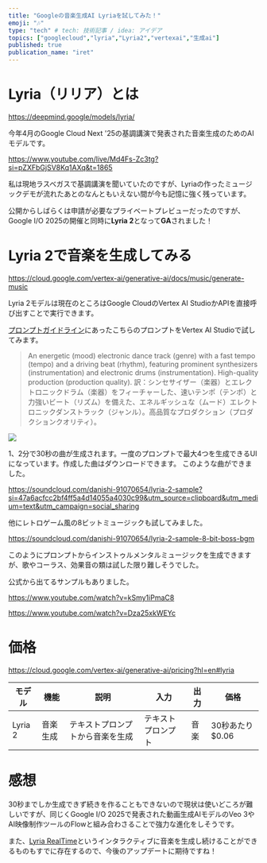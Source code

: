 ```yaml
---
title: "Googleの音楽生成AI Lyriaを試してみた！"
emoji: "🎶"
type: "tech" # tech: 技術記事 / idea: アイデア
topics: ["googlecloud","lyria","Lyria2","vertexai","生成ai"]
published: true
publication_name: "iret"
---
```


# Lyria（リリア）とは

https://deepmind.google/models/lyria/

今年4月のGoogle Cloud Next '25の基調講演で発表された音楽生成のためのAIモデルです。

https://www.youtube.com/live/Md4Fs-Zc3tg?si=pZXFbGjSV8Kq1AXq&t=1865

私は現地ラスベガスで基調講演を聞いていたのですが、Lyriaの作ったミュージックデモが流れたあとのなんともいえない間が今も記憶に強く残っています。

公開からしばらくは申請が必要なプライベートプレビューだったのですが、Google I/O 2025の開催と同時に**Lyria 2**となって**GA**されました！

# Lyria 2で音楽を生成してみる

https://cloud.google.com/vertex-ai/generative-ai/docs/music/generate-music

Lyria 2モデルは現在のところはGoogle CloudのVertex AI StudioかAPIを直接呼び出すことで実行できます。

[プロンプトガイドライン](https://cloud.google.com/vertex-ai/generative-ai/docs/music/music-gen-prompt-guide)にあったこちらのプロンプトをVertex AI Studioで試してみます。

>An energetic (mood) electronic dance track (genre) with a fast tempo (tempo) and a driving beat (rhythm), featuring prominent synthesizers (instrumentation) and electronic drums (instrumentation). High-quality production (production quality).	
>訳：シンセサイザー（楽器）とエレクトロニックドラム（楽器）をフィーチャーした、速いテンポ（テンポ）と力強いビート（リズム）を備えた、エネルギッシュな（ムード）エレクトロニックダンストラック（ジャンル）。高品質なプロダクション（プロダクションクオリティ）。

![](https://storage.googleapis.com/zenn-user-upload/375866c2e2fb-20250522.png)

1、2分で30秒の曲が生成されます。一度のプロンプトで最大4つを生成できるUIになっています。作成した曲はダウンロードできます。
このような曲ができました。

https://soundcloud.com/danishi-91070654/lyria-2-sample?si=47a6acfcc2bf4ff5a4d14055a4030c99&utm_source=clipboard&utm_medium=text&utm_campaign=social_sharing

他にレトロゲーム風の8ビットミュージックも試してみました。

https://soundcloud.com/danishi-91070654/lyria-2-sample-8-bit-boss-bgm

このようにプロンプトからインストゥルメンタルミュージックを生成できますが、歌やコーラス、効果音の類は試した限り難しそうでした。

公式から出てるサンプルもありました。

https://www.youtube.com/watch?v=kSmy1iPmaC8

https://www.youtube.com/watch?v=Dza25xkWEYc

# 価格
https://cloud.google.com/vertex-ai/generative-ai/pricing?hl=en#lyria

| モデル     | 機能   | 説明               | 入力        | 出力 | 価格                 |
| ------- | ---- | ---------------- | --------- | -- | ------------------ |
| Lyria 2 | 音楽生成 | テキストプロンプトから音楽を生成 | テキストプロンプト | 音楽 | 30秒あたり$0.06 |

# 感想
30秒までしか生成できず続きを作ることもできないので現状は使いどころが難しいですが、同じくGoogle I/O 2025で発表された動画生成AIモデルのVeo 3やAI映像制作ツールのFlowと組み合わさることで強力な進化をしそうです。

また、[Lyria RealTime](https://deepmind.google/models/lyria/realtime/)というインタラクティブに音楽を生成し続けることができるものもすでに存在するので、今後のアップデートに期待ですね！
